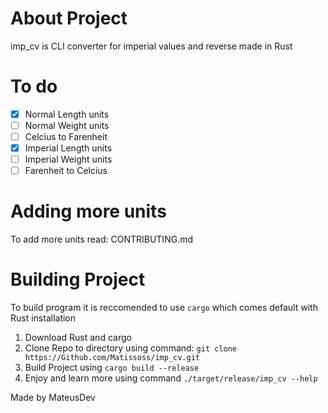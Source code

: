 # About Project

imp_cv is CLI converter for imperial values and reverse made in Rust

# To do 

- [x] Normal Length units
- [ ] Normal Weight units
- [ ] Celcius to Farenheit
- [x] Imperial Length units
- [ ] Imperial Weight units
- [ ] Farenheit to Celcius

# Adding more units

To add more units read: CONTRIBUTING.md

# Building Project

To build program it is reccomended to use `cargo` which comes default with Rust installation

1. Download Rust and cargo
2. Clone Repo to directory using command: `git clone https://Github.com/Matissoss/imp_cv.git`
3. Build Project using `cargo build --release`
4. Enjoy and learn more using command `./target/release/imp_cv --help`

Made by MateusDev
